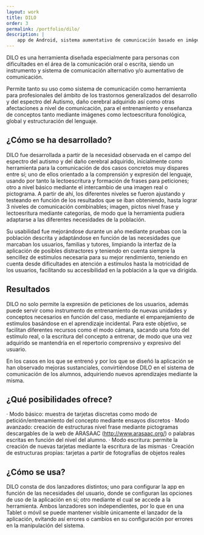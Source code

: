 ```yaml
---
layout: work
title: DILO
order: 3
permalink: /portfolio/dilo/
description: |
    app de Android, sistema aumentativo de comunicación basado en imágenes para niños con dificultades en el lenguaje (trastornos generalizados del desarrollo y del espectro del autismo)
---
```


DILO es una herramienta diseñada especialmente para personas con dificultades en el área de la comunicación oral o escrita, siendo un instrumento y sistema de comunicación alternativo y/o aumentativo de comunicación.

Permite tanto su uso como sistema de comunicación como herramienta para profesionales del ámbito de los trastornos generalizados del desarrollo y del espectro del Autismo, daño cerebral adquirido así como otras afectaciones a nivel de comunicación, para el entrenamiento y enseñanza de conceptos tanto mediante imágenes como lectoescritura fonológica, global y estructuración del lenguaje.

¿Cómo se ha desarrollado?
-------------

DILO fue desarrollada a partir de la necesidad observada en el campo del espectro del autismo y del daño cerebral adquirido, inicialmente como herramienta para la comunicación de dos casos concretos muy dispares entre sí; uno de ellos orientado a la comprensión y expresión del lenguaje, usando por tanto la lectoescritura y formación de frases para peticiones; otro a nivel básico mediante el intercambio de una imagen real o pictograma. A partir de ahí, los diferentes niveles se fueron ajustando y testeando en función de los resultados que se iban obteniendo, hasta lograr 3 niveles de comunicación combinables; imagen, pictos nivel frase y lectoesritura mediante categorías, de modo que la herramienta pudiera adaptarse a las diferentes necesidades de la población.

Su usabilidad fue mejorándose durante un año mediante pruebas con la población descrita y adaptándose en función de las necesidades que marcaban los usuarios, familias y tutores, limpiando la interfaz de la aplicación de posibles distractores y teniendo en cuenta siempre la sencillez de estímulos necesaria para su mejor rendimiento, teniendo en cuenta desde dificultades en atención a estímulos hasta la motricidad de los usuarios, facilitando su accesibilidad en la población a la que va dirigida.

Resultados
----------

DILO no solo permite la expresión de peticiones de los usuarios, además puede servir como instrumento de entrenamiento de nuevas unidades y conceptos necesarios en función del caso, mediante el emparejamiento de estímulos basándose en el aprendizaje incidental. Para este objetivo, se facilitan diferentes recursos como el modo cámara, sacando una foto del estímulo real, o la escritura del concepto a entrenar, de modo que una vez adquirido se mantendría en el repertorio comprensivo y expresivo del usuario.

En los casos en los que se entrenó y por los que se diseñó la aplicación se han observado mejoras sustanciales, convirtiéndose DILO en el sistema de comunicación de los alumnos, adquiriendo nuevos aprendizajes mediante la misma.

¿Qué posibilidades ofrece?
-----------------
· Modo básico: muestra de tarjetas discretas como modo de petición/entrenamiento del concepto mediante ensayos discretos
· Modo avanzado: creación de estructuras nivel frase mediante pictogramas descargables de la web de ARASAAC (http://www.arasaac.org/) o palabras escritas en función del nivel del alumno.
· Modo escritura: permite la creación de nuevas tarjetas mediante la escritura de las mismas
· Creación de estructuras propias: tarjetas a partir de fotografías de objetos reales

¿Cómo se usa?
-------------
DILO consta de dos lanzadores distintos; uno para configurar la app en función de las necesidades del usuario, donde se configuran las opciones de uso de la aplicación en sí; otro mediante el cual se accede a la herramienta. Ambos lanzadores son independientes, por lo que en una Tablet o móvil se puede mantener visible únicamente el lanzador de la aplicación, evitando así errores o cambios en su configuración por errores en la manipulación del sistema.